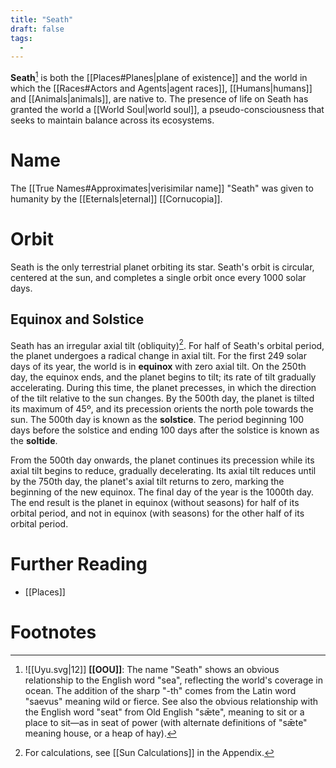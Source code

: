 ```yaml
---
title: "Seath"
draft: false
tags:
  - 
---
```


**Seath**[^sth] is both the [[Places#Planes|plane of existence]] and the world in which the [[Races#Actors and Agents|agent races]], [[Humans|humans]] and [[Animals|animals]], are native to. The presence of life on Seath has granted the world a [[World Soul|world soul]], a pseudo-consciousness that seeks to maintain balance across its ecosystems.

# Name
The [[True Names#Approximates|verisimilar name]] "Seath" was given to humanity by the [[Eternals|eternal]] [[Cornucopia]].

# Orbit
Seath is the only terrestrial planet orbiting its star. Seath's orbit is circular, centered at the sun, and completes a single orbit once every 1000 solar days. 

## Equinox and Solstice
Seath has an irregular axial tilt (obliquity)[^tilt]. For half of Seath's orbital period, the planet undergoes a radical change in axial tilt. For the first 249 solar days of its year, the world is in **equinox** with zero axial tilt. On the 250th day, the equinox ends, and the planet begins to tilt; its rate of tilt gradually accelerating. During this time, the planet precesses, in which the direction of the tilt relative to the sun changes. By the 500th day, the planet is tilted its maximum of 45º, and its precession orients the north pole towards the sun. The 500th day is known as the **solstice**. The period beginning 100 days before the solstice and ending 100 days after the solstice is known as the **soltide**. 

From the 500th day onwards, the planet continues its precession while its axial tilt begins to reduce, gradually decelerating. Its axial tilt reduces until by the 750th day, the planet's axial tilt returns to zero, marking the beginning of the new equinox. The final day of the year is the 1000th day. The end result is the planet in equinox (without seasons) for half of its orbital period, and not in equinox (with seasons) for the other half of its orbital period.

# Further Reading
- [[Places]]

# Footnotes
[^sth]: ![[Uyu.svg|12]] **[[OOU]]**: The name "Seath" shows an obvious relationship to the English word "sea", reflecting the world's coverage in ocean. The addition of the sharp "-th" comes from the Latin word "saevus" meaning wild or fierce. See also the obvious relationship with the English word "seat" from Old English "sǣte", meaning to sit or a place to sit—as in seat of power (with alternate definitions of "sǣte" meaning house, or a heap of hay). 
[^tilt]: For calculations, see [[Sun Calculations]] in the Appendix.